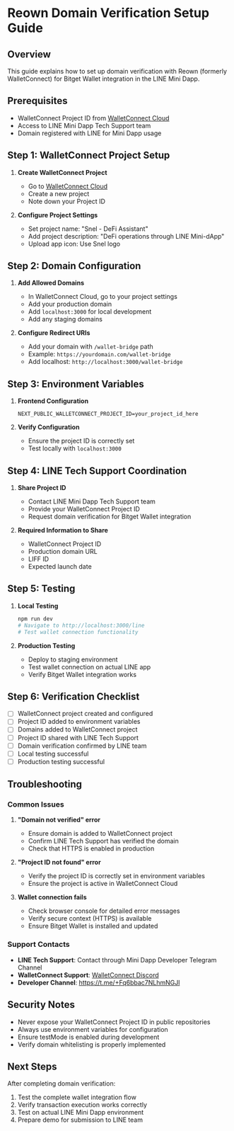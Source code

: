 # Reown Domain Verification Setup Guide

## Overview
This guide explains how to set up domain verification with Reown (formerly WalletConnect) for Bitget Wallet integration in the LINE Mini Dapp.

## Prerequisites
- WalletConnect Project ID from [WalletConnect Cloud](https://cloud.walletconnect.com/)
- Access to LINE Mini Dapp Tech Support team
- Domain registered with LINE for Mini Dapp usage

## Step 1: WalletConnect Project Setup

1. **Create WalletConnect Project**
   - Go to [WalletConnect Cloud](https://cloud.walletconnect.com/)
   - Create a new project
   - Note down your Project ID

2. **Configure Project Settings**
   - Set project name: "Snel - DeFi Assistant"
   - Add project description: "DeFi operations through LINE Mini-dApp"
   - Upload app icon: Use Snel logo

## Step 2: Domain Configuration

1. **Add Allowed Domains**
   - In WalletConnect Cloud, go to your project settings
   - Add your production domain
   - Add `localhost:3000` for local development
   - Add any staging domains

2. **Configure Redirect URIs**
   - Add your domain with `/wallet-bridge` path
   - Example: `https://yourdomain.com/wallet-bridge`
   - Add localhost: `http://localhost:3000/wallet-bridge`

## Step 3: Environment Variables

1. **Frontend Configuration**
   ```env
   NEXT_PUBLIC_WALLETCONNECT_PROJECT_ID=your_project_id_here
   ```

2. **Verify Configuration**
   - Ensure the project ID is correctly set
   - Test locally with `localhost:3000`

## Step 4: LINE Tech Support Coordination

1. **Share Project ID**
   - Contact LINE Mini Dapp Tech Support team
   - Provide your WalletConnect Project ID
   - Request domain verification for Bitget Wallet integration

2. **Required Information to Share**
   - WalletConnect Project ID
   - Production domain URL
   - LIFF ID
   - Expected launch date

## Step 5: Testing

1. **Local Testing**
   ```bash
   npm run dev
   # Navigate to http://localhost:3000/line
   # Test wallet connection functionality
   ```

2. **Production Testing**
   - Deploy to staging environment
   - Test wallet connection on actual LINE app
   - Verify Bitget Wallet integration works

## Step 6: Verification Checklist

- [ ] WalletConnect project created and configured
- [ ] Project ID added to environment variables
- [ ] Domains added to WalletConnect project
- [ ] Project ID shared with LINE Tech Support
- [ ] Domain verification confirmed by LINE team
- [ ] Local testing successful
- [ ] Production testing successful

## Troubleshooting

### Common Issues

1. **"Domain not verified" error**
   - Ensure domain is added to WalletConnect project
   - Confirm LINE Tech Support has verified the domain
   - Check that HTTPS is enabled in production

2. **"Project ID not found" error**
   - Verify the project ID is correctly set in environment variables
   - Ensure the project is active in WalletConnect Cloud

3. **Wallet connection fails**
   - Check browser console for detailed error messages
   - Verify secure context (HTTPS) is available
   - Ensure Bitget Wallet is installed and updated

### Support Contacts

- **LINE Tech Support**: Contact through Mini Dapp Developer Telegram Channel
- **WalletConnect Support**: [WalletConnect Discord](https://discord.gg/walletconnect)
- **Developer Channel**: https://t.me/+Fq6bbac7NLhmNGJl

## Security Notes

- Never expose your WalletConnect Project ID in public repositories
- Always use environment variables for configuration
- Ensure testMode is enabled during development
- Verify domain whitelisting is properly implemented

## Next Steps

After completing domain verification:
1. Test the complete wallet integration flow
2. Verify transaction execution works correctly
3. Test on actual LINE Mini Dapp environment
4. Prepare demo for submission to LINE team
